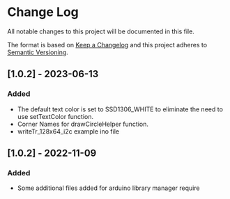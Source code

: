 # Change Log
All notable changes to this project will be documented in this file.
 
The format is based on [Keep a Changelog](http://keepachangelog.com/)
and this project adheres to [Semantic Versioning](http://semver.org/).



## [1.0.2] - 2023-06-13

### Added

- The default text color is set to SSD1306_WHITE to eliminate the need to use setTextColor function. 
- Corner Names for drawCircleHelper function.
- writeTr_128x64_i2c example ino file

## [1.0.2] - 2022-11-09

### Added

- Some additional files added for arduino library manager require